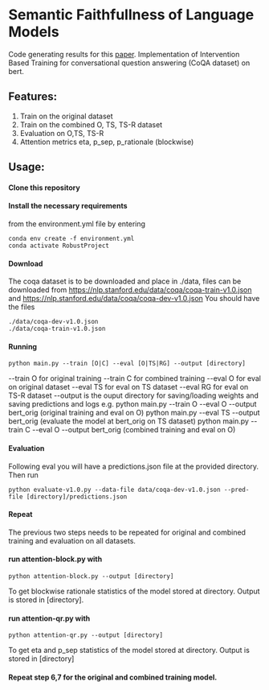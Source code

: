 # Semantic Faithfullness of Language Models
Code generating results for this [paper](https://arxiv.org/abs/2212.10696).
Implementation of Intervention Based Training for conversational question answering (CoQA dataset) on bert.

## Features:
1) Train on the original dataset
2) Train on the combined O, TS, TS-R dataset
3) Evaluation on O,TS, TS-R
4) Attention metrics eta, p_sep, p_rationale (blockwise)

## Usage:
#### Clone this repository
#### Install the necessary requirements 
from the environment.yml file by entering
```
conda env create -f environment.yml
conda activate RobustProject
```
#### Download
The coqa dataset is to be downloaded and place in ./data, files can be downloaded from 
https://nlp.stanford.edu/data/coqa/coqa-train-v1.0.json  and
https://nlp.stanford.edu/data/coqa/coqa-dev-v1.0.json
You should have the files 
```
./data/coqa-dev-v1.0.json
./data/coqa-train-v1.0.json
```
#### Running

```
python main.py --train [O|C] --eval [O|TS|RG] --output [directory]
```
--train O for original training
--train C for combined training
--eval O for eval on original dataset
--eval TS for eval on TS dataset
--eval RG for eval on TS-R dataset
--output is the ouput directory for saving/loading weights and saving predictions and logs
e.g.
python main.py --train O --eval O --output bert_orig (original training and eval on O)
python main.py --eval TS --output bert_orig (evaluate the model at bert_orig on TS dataset)
python main.py --train C --eval O --output bert_orig (combined training and eval on O)

#### Evaluation
Following eval you will have a predictions.json file at the provided directory. Then run

```
python evaluate-v1.0.py --data-file data/coqa-dev-v1.0.json --pred-file [directory]/predictions.json
```

#### Repeat
The previous two steps needs to be repeated for original and combined training and evaluation on all datasets.

#### run attention-block.py with
```python attention-block.py --output [directory] ```

To get blockwise rationale statistics of the model stored at directory. Output is stored in [directory].

#### run attention-qr.py with
```python attention-qr.py --output [directory] ```

To get eta and p_sep statistics of the model stored at directory. Output is stored in [directory]

#### Repeat step 6,7 for the original and combined training model.

